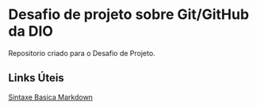 # Desafio de projeto sobre Git/GitHub da DIO
Repositorio criado para o Desafio de Projeto.
## Links Úteis
[Sintaxe Basica Markdown](https://www.markdownguide.org/)
